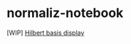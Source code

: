 # normaliz-notebook

[WIP] [Hilbert basis display](https://github.com/JustinShenk/normaliz-notebook/blob/master/interact.ipynb)
